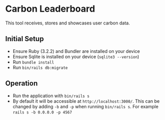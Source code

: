 # Carbon Leaderboard

This tool receives, stores and showcases user carbon data.

## Initial Setup

- Ensure Ruby (3.2.2) and Bundler are installed on your device
- Ensure Sqlite is installed on your device (`sqlite3 --version`)
- Run `bundle install`
- Run `bin/rails db:migrate`

## Operation

- Run the application with `bin/rails s`
- By default it will be accessible at `http://localhost:3000/`. This can be changed by adding `-b` and `-p` when running `bin/rails s`. For example `rails s -b 0.0.0.0 -p 4567`

